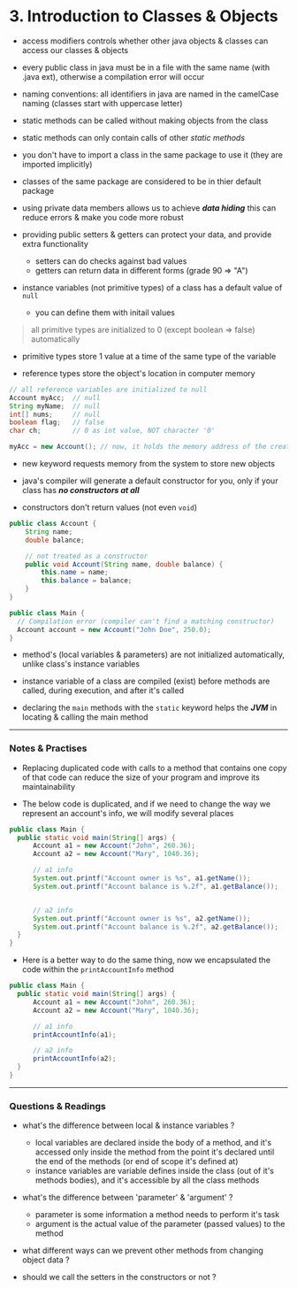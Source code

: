 # 3. Introduction to Classes & Objects

- access modifiers controls whether other java objects & classes can access our classes & objects

- every public class in java must be in a file with the same name (with .java ext), otherwise a compilation error will occur

- naming conventions: all identifiers in java are named in the camelCase naming (classes start with uppercase letter)

- static methods can be called without making objects from the class

- static methods can only contain calls of other _static methods_

- you don't have to import a class in the same package to use it (they are imported implicitly)

- classes of the same package are considered to be in thier default package

- using private data members allows us to achieve **_data hiding_**
this can reduce errors & make you code more robust

- providing public setters & getters can protect your data, and provide extra functionality
    - setters can do checks against bad values
    - getters can return data in different forms (grade 90 => "A")

- instance variables (not primitive types) of a class has a default value of `null`
    - you can define them with initail values

> all primitive types are initialized to 0 (except boolean => false) automatically

- primitive types store 1 value at a time of the same type of the variable

- reference types store the object's location in computer memory

```java
// all reference variables are initialized to null
Account myAcc;  // null
String myName;  // null
int[] nums;     // null
boolean flag;   // false
char ch;        // 0 as int value, NOT character '0'

myAcc = new Account(); // now, it holds the memory address of the created object
```

- new keyword requests memory from the system to store new objects

- java's compiler will generate a default constructor for you, only if your class has **_no constructors at all_**

- constructors don't return values (not even `void`)

```java
public class Account {
    String name;
    double balance;

    // not treated as a constructor
    public void Account(String name, double balance) {
        this.name = name;
        this.balance = balance;
    }
}

public class Main {
  // Compilation error (compiler can't find a matching constructor)
  Account account = new Account("John Doe", 250.0);
}
```

- method's (local variables & parameters) are not initialized automatically, unlike class's instance variables

- instance variable of a class are compiled (exist) before methods are called, during execution, and after it's called

- declaring the `main` methods with the `static` keyword helps the **_JVM_** in locating & calling the main method


--- 

### Notes & Practises
- Replacing duplicated code with calls to a method that contains one copy of that code can
reduce the size of your program and improve its maintainability


- The below code is duplicated, and if we need to change the way we represent an account's info, we will modify several places

```java
public class Main {
  public static void main(String[] args) {
      Account a1 = new Account("John", 260.36);
      Account a2 = new Account("Mary", 1040.36);

      // a1 info
      System.out.printf("Account owner is %s", a1.getName());
      System.out.printf("Account balance is %.2f", a1.getBalance());


      // a2 info
      System.out.printf("Account owner is %s", a2.getName());
      System.out.printf("Account balance is %.2f", a2.getBalance());
  }
}
```

- Here is a better way to do the same thing, now we encapsulated the code within the `printAccountInfo` method

```java
public class Main {
  public static void main(String[] args) {
      Account a1 = new Account("John", 260.36);
      Account a2 = new Account("Mary", 1040.36);

      // a1 info
      printAccountInfo(a1);

      // a2 info
      printAccountInfo(a2);
  }
}
```

---

### Questions & Readings

- what's the difference between local & instance variables ?
    - local variables are declared inside the body of a method, and it's accessed only inside the method from the point it's declared until the end of the methods (or end of scope it's defined at)
    - instance variables are variable defines inside the class (out of it's methods bodies), and it's accessible by all the class methods

- what's the difference between 'parameter' & 'argument' ?
    - parameter is some information a method needs to perform it's task
    - argument is the actual value of the parameter (passed values) to the method

- what different ways can we prevent other methods from changing object data ?

- should we call the setters in the constructors or not ?